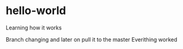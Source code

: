 # hello-world
Learning how it works

Branch changing and later on pull it to the master
Everithing worked
